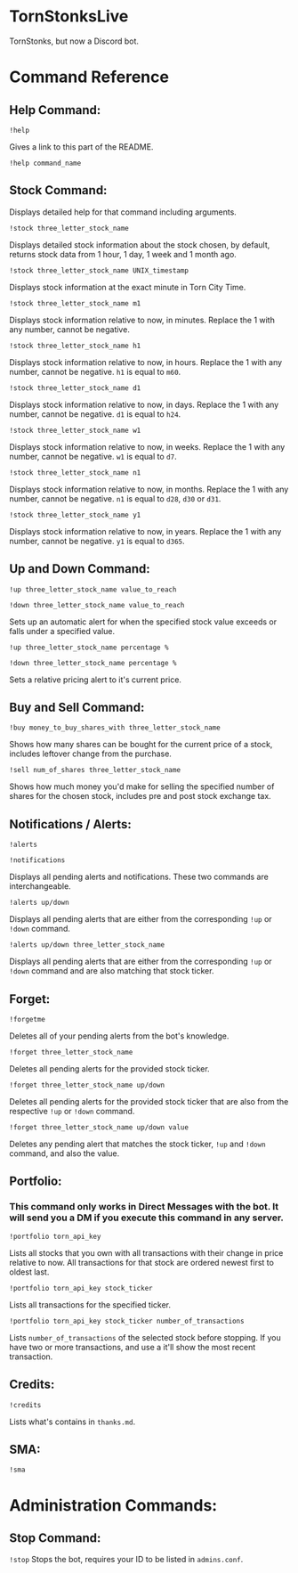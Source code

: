 # TornStonksLive
TornStonks, but now a Discord bot.

# Command Reference
## Help Command:
`!help`

Gives a link to this part of the README.

`!help command_name`

## Stock Command:
Displays detailed help for that command including arguments.

`!stock three_letter_stock_name`

Displays detailed stock information about the stock chosen, by default, returns stock data from 1 hour, 1 day, 1 week and 1 month ago.

`!stock three_letter_stock_name UNIX_timestamp`

Displays stock information at the exact minute in Torn City Time.

`!stock three_letter_stock_name m1`

Displays stock information relative to now, in minutes. Replace the 1 with any number, cannot be negative.

`!stock three_letter_stock_name h1`

Displays stock information relative to now, in hours. Replace the 1 with any number, cannot be negative. `h1` is equal to `m60`.

`!stock three_letter_stock_name d1`

Displays stock information relative to now, in days. Replace the 1 with any number, cannot be negative. `d1` is equal to `h24`.

`!stock three_letter_stock_name w1`

Displays stock information relative to now, in weeks. Replace the 1 with any number, cannot be negative. `w1` is equal to `d7`.

`!stock three_letter_stock_name n1`

Displays stock information relative to now, in months. Replace the 1 with any number, cannot be negative. `n1` is equal to `d28`, `d30` or `d31`.

`!stock three_letter_stock_name y1`

Displays stock information relative to now, in years. Replace the 1 with any number, cannot be negative. `y1` is equal to `d365`.

## Up and Down Command:

`!up three_letter_stock_name value_to_reach`

`!down three_letter_stock_name value_to_reach`

Sets up an automatic alert for when the specified stock value exceeds or falls under a specified value.

`!up three_letter_stock_name percentage %`

`!down three_letter_stock_name percentage %`

Sets a relative pricing alert to it's current price.

## Buy and Sell Command:

`!buy money_to_buy_shares_with three_letter_stock_name`

Shows how many shares can be bought for the current price of a stock, includes leftover change from the purchase.

`!sell num_of_shares three_letter_stock_name`

Shows how much money you'd make for selling the specified number of shares for the chosen stock, includes pre and post stock exchange tax.

## Notifications / Alerts:

`!alerts`

`!notifications`

Displays all pending alerts and notifications. These two commands are interchangeable.

`!alerts up/down`

Displays all pending alerts that are either from the corresponding `!up` or `!down` command.

`!alerts up/down three_letter_stock_name`

Displays all pending alerts that are either from the corresponding `!up` or `!down` command and are also matching that stock ticker.

## Forget:

`!forgetme`

Deletes all of your pending alerts from the bot's knowledge.

`!forget three_letter_stock_name`

Deletes all pending alerts for the provided stock ticker.

`!forget three_letter_stock_name up/down`

Deletes all pending alerts for the provided stock ticker that are also from the respective `!up` or `!down` command.

`!forget three_letter_stock_name up/down value`

Deletes any pending alert that matches the stock ticker, `!up` and `!down` command, and also the value.

## Portfolio:

### This command only works in Direct Messages with the bot. It will send you a DM if you execute this command in any server.

`!portfolio torn_api_key`

Lists all stocks that you own with all transactions with their change in price relative to now. All transactions for that stock are ordered newest first to oldest last.

`!portfolio torn_api_key stock_ticker`

Lists all transactions for the specified ticker.

`!portfolio torn_api_key stock_ticker number_of_transactions`

Lists `number_of_transactions` of the selected stock before stopping. If you have two or more transactions, and use a it'll show the most recent transaction.

## Credits:

`!credits`

Lists what's contains in `thanks.md`.

## SMA:

`!sma`

# Administration Commands:
## Stop Command:

`!stop`
Stops the bot, requires your ID to be listed in `admins.conf`.